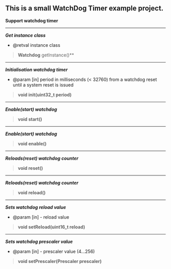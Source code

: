 This is a small WatchDog Timer example project.
----------------------------------------
**Support watchdog timer**
>
---
***Get instance class***
* @retval instance class
>**Watchdog** getInstance()**

---
***Initialisation watchdog timer***
* @param [in] period in milliseconds (< 32760) from a watchdog reset until a system reset is issued
>**void init(uint32_t period)**


---
***Enable(start) watchdog***
>**void start()**


---
***Enable(start) watchdog***
>**void enable()**


---
***Reloads(reset) watchdog counter***
>**void reset()**


---
***Reloads(reset) watchdog counter***
>**void reload()**


---
***Sets watchdog reload value***
* @param [in] - reload value
>**void setReload(uint16_t reload)**


---
***Sets watchdog prescaler value***
* @param [in] - prescaler value (4...256)
>**void setPrescaler(Prescaler prescaler)**
